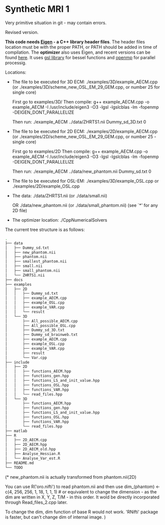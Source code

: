 # Synthetic MRI 1

Very primitive situation in git - may contain errors.

Revised version.


**This code needs [Eigen](http://eigen.tuxfamily.org/) - a C++ library header files**. 
The header files location must be with the proper PATH, or PATH should be added in time of compilation.
The **optimizer** also uses Eigen, and recent versions can be found [here](https://github.com/PatWie/CppNumericalSolvers).
It uses [gsl library](https://www.gnu.org/software/gsl/) for bessel functions and [openmp](https://www.openmp.org/) for parallel processig.

Locations:
* The file to be executed for 3D ECM: ./examples/3D/example_AECM.cpp (or ./examples/3D/scheme_new_OSL_EM_29_GEM.cpp, or number 25 for single core)
    
    First go to examples/3D/
    Then compile:
        g++ example_AECM.cpp -o example_AECM -I /usr/include/eigen3 -O3 -lgsl -lgslcblas -lm -fopenmp -DEIGEN_DONT_PARALLELIZE
    
    Then run:
        ./example_AECM ../data/ZHRTS1.nii Dummy_sd_3D.txt 0

* The file to be executed for 2D ECM: ./examples/2D/example_AECM.cpp (or ./examples/2D/scheme_new_OSL_EM_29_GEM.cpp, or number 25 - single core)
    
    First go to examples/2D
    Then compile:
        g++ example_AECM.cpp -o example_AECM -I /usr/include/eigen3 -O3 -lgsl -lgslcblas -lm -fopenmp -DEIGEN_DONT_PARALLELIZE
    
    Then run:
        ./example_AECM ../data/new_phantom.nii Dummy_sd.txt 0


* The file to be executed for OSL-EM: 
	./examples/3D/example_OSL.cpp
	or 
	./examples/2D/example_OSL.cpp

* The data: ./data/ZHRTS1.nii (or ./data/small.nii)

	OR
	    ./data/new_phantom.nii (or ./data/small_phantom.nii)
  (see `*' for any 2D file)
* The optimizer location: ./CppNumericalSolvers


The current tree structure is as follows:
```bash
.
├── data
│   ├── Dummy_sd.txt
│   ├── new_phantom.nii
│   ├── phantom.nii
│   ├── smallest_phantom.nii
│   ├── small.nii
│   ├── small_phantom.nii
│   └── ZHRTS1.nii
├── docs
├── examples
│   ├── 2D
│   │   ├── Dummy_sd.txt
│   │   ├── example_AECM.cpp
│   │   ├── example_OSL.cpp
│   │   ├── example_VAR.cpp
│   │   └── result
│   └── 3D
│       ├── All_possible_AECM.cpp
│       ├── All_possible_OSL.cpp
│       ├── Dummy_sd_3D.txt
│       ├── Dummy_sd_brainweb.txt
│       ├── example_AECM.cpp
│       ├── example_OSL.cpp
│       ├── example_VAR.cpp
│       ├── result
│       └── Var.cpp
├── include
│   ├── 2D
│   │   ├── functions_AECM.hpp
│   │   ├── functions_gen.hpp
│   │   ├── functions_LS_and_init_value.hpp
│   │   ├── functions_OSL.hpp
│   │   ├── functions_VAR.hpp
│   │   └── read_files.hpp
│   └── 3D
│       ├── functions_AECM.hpp
│       ├── functions_gen.hpp
│       ├── functions_LS_and_init_value.hpp
│       ├── functions_OSL.hpp
│       ├── functions_VAR.hpp
│       └── read_files.hpp
├── matlab
├── R
│   ├── 2D_AECM.cpp
│   ├── 2D_AECM.hpp
│   ├── 2D_AECM_old.hpp
│   ├── Analyse_Hessian.R
│   └── Analyse_Var_est.R
├── README.md
└── TODO

```




(* new_phantom.nii is actually transformed from phantom.nii(2D)

You can use R('oro.nifti') to read phantom.nii and then use
dim_(phantom) <- c(4, 256, 256, 1, 18, 1, 1, 1) # or equivalent
to change the dimension - as the dim are written in X, Y, Z, T/M - in this order.
It wold be directly incorporated through Read_files_2.cpp later. 

To change the dim, dim function of base R  would not work.
'RNifti' package is faster, but can't change dim of internal image.
)
